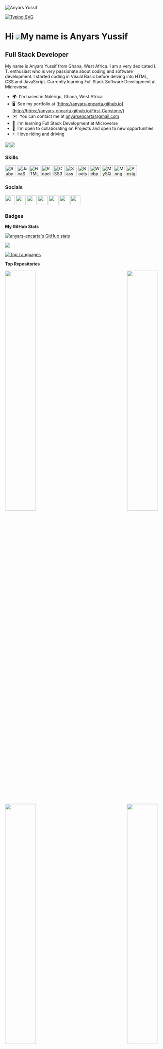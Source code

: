 ![Anyars Yussif](https://github.com/anyars-encarta/anyars-encarta/assets/29536724/06e0d5b2-3556-4bb5-916b-d8686b86e0b0)

[![Typing SVG](https://readme-typing-svg.herokuapp.com?font=Mona+Sans&weight=600&size=35&pause=1000&color=000000&width=1200&height=150&lines=Hello%2C+I+am+Anyars+Yussif;I+am+a+full-Stack+Web%2FSoftware+Developer;My+stacks+include+HTML%2C+CSS%2C+JavaScript%2C+React%2C+and+Ruby;I+am+open+to+new+opportunities)](https://git.io/typing-svg)

Hi ![](https://user-images.githubusercontent.com/18350557/176309783-0785949b-9127-417c-8b55-ab5a4333674e.gif)My name is Anyars Yussif
=====================================================================================================================================

Full Stack Developer
--------------------

My name is Anyars Yussif from Ghana, West Africa. I am a very dedicated I. T. enthusiast who is very passionate about coding and software development. I started coding in Visual Basic before delving into HTML, CSS and JavaScript. Currently learning Full Stack Software Development at Microverse.

* 🌍  I'm based in Nalerigu, Ghana, West Africa
* 🖥️  See my portfolio at [https://anyars-encarta.github.io](http://https://anyars-encarta.github.io/First-Capstone/)
* ✉️  You can contact me at [anyarsencarta@gmail.com](mailto:anyarsencarta@gmail.com)
* 🧠  I'm learning Full Stack Development at Microverse
* 🤝  I'm open to collaborating on Projects and open to new opportunities
* ⚡  I love riding and driving

<a href="https://www.github.com/anyars-encarta" target="_blank" rel="noreferrer"><img
src="https://img.shields.io/github/followers/anyars-encarta?logo=github&style=for-the-badge&color=0891b2&labelColor=1c1917" /></a><a href="https://www.twitter.com/anyarsencarta" target="_blank" rel="noreferrer"><img
src="https://img.shields.io/twitter/follow/anyarsencarta?logo=twitter&style=for-the-badge&color=0891b2&labelColor=1c1917"
/></a>

### Skills


<p align="left">
<a href="https://www.ruby-lang.org/en/" target="_blank" rel="noreferrer"><img src="https://raw.githubusercontent.com/danielcranney/readme-generator/main/public/icons/skills/ruby-colored.svg" width="36" height="36" alt="Ruby" /></a>
<a href="https://developer.mozilla.org/en-US/docs/Web/JavaScript" target="_blank" rel="noreferrer"><img src="https://raw.githubusercontent.com/danielcranney/readme-generator/main/public/icons/skills/javascript-colored.svg" width="36" height="36" alt="JavaScript" /></a>
<a href="https://developer.mozilla.org/en-US/docs/Glossary/HTML5" target="_blank" rel="noreferrer"><img src="https://raw.githubusercontent.com/danielcranney/readme-generator/main/public/icons/skills/html5-colored.svg" width="36" height="36" alt="HTML5" /></a>
<a href="https://reactjs.org/" target="_blank" rel="noreferrer"><img src="https://raw.githubusercontent.com/danielcranney/readme-generator/main/public/icons/skills/react-colored.svg" width="36" height="36" alt="React" /></a>
<a href="https://www.w3.org/TR/CSS/#css" target="_blank" rel="noreferrer"><img src="https://raw.githubusercontent.com/danielcranney/readme-generator/main/public/icons/skills/css3-colored.svg" width="36" height="36" alt="CSS3" /></a>
<a href="https://sass-lang.com/" target="_blank" rel="noreferrer"><img src="https://raw.githubusercontent.com/danielcranney/readme-generator/main/public/icons/skills/sass-colored.svg" width="36" height="36" alt="Sass" /></a>
<a href="https://getbootstrap.com/" target="_blank" rel="noreferrer"><img src="https://raw.githubusercontent.com/danielcranney/readme-generator/main/public/icons/skills/bootstrap-colored.svg" width="36" height="36" alt="Bootstrap" /></a>
<a href="https://webpack.js.org/" target="_blank" rel="noreferrer"><img src="https://raw.githubusercontent.com/danielcranney/readme-generator/main/public/icons/skills/webpack-colored.svg" width="36" height="36" alt="Webpack" /></a>
<a href="https://www.mysql.com/" target="_blank" rel="noreferrer"><img src="https://raw.githubusercontent.com/danielcranney/readme-generator/main/public/icons/skills/mysql-colored.svg" width="36" height="36" alt="MySQL" /></a>
<a href="https://www.mongodb.com/" target="_blank" rel="noreferrer"><img src="https://raw.githubusercontent.com/danielcranney/readme-generator/main/public/icons/skills/mongodb-colored.svg" width="36" height="36" alt="MongoDB" /></a>
<a href="https://www.postgresql.org/" target="_blank" rel="noreferrer"><img src="https://raw.githubusercontent.com/danielcranney/readme-generator/main/public/icons/skills/postgresql-colored.svg" width="36" height="36" alt="PostgreSQL" /></a>
</p>


### Socials

<p align="left"> <a href="https://www.facebook.com/encartadegreat?_rdc=1&_rdr" target="_blank" rel="noreferrer"><img src="https://raw.githubusercontent.com/danielcranney/readme-generator/main/public/icons/socials/facebook.svg" width="32" height="32" /></a> <a href="https://www.github.com/anyars-encarta" target="_blank" rel="noreferrer"><img src="https://raw.githubusercontent.com/danielcranney/readme-generator/main/public/icons/socials/github.svg" width="32" height="32" /></a> <a href="http://www.instagram.com/anyarsyussif/" target="_blank" rel="noreferrer"><img src="https://raw.githubusercontent.com/danielcranney/readme-generator/main/public/icons/socials/instagram.svg" width="32" height="32" /></a> <a href="https://www.linkedin.com/in/anyars-yussif-1a179769/" target="_blank" rel="noreferrer"><img src="https://raw.githubusercontent.com/danielcranney/readme-generator/main/public/icons/socials/linkedin.svg" width="32" height="32" /></a> <a href="https://www.stackoverflow.com/users/22085924/anyars-yussif" target="_blank" rel="noreferrer"><img src="https://raw.githubusercontent.com/danielcranney/readme-generator/main/public/icons/socials/stackoverflow.svg" width="32" height="32" /></a> <a href="https://www.twitter.com/anyarsencarta" target="_blank" rel="noreferrer"><img src="https://raw.githubusercontent.com/danielcranney/readme-generator/main/public/icons/socials/twitter.svg" width="32" height="32" /></a> <a href="https://www.youtube.com/c/https://youtube.com/@anyarsencarta" target="_blank" rel="noreferrer"><img src="https://raw.githubusercontent.com/danielcranney/readme-generator/main/public/icons/socials/youtube.svg" width="32" height="32" /></a></p>

### Badges

<b>My GitHub Stats</b>

<a href="http://www.github.com/anyars-encarta"><img src="https://github-readme-stats.vercel.app/api?username=anyars-encarta&show_icons=true&hide=&count_private=true&title_color=0891b2&text_color=ffffff&icon_color=0891b2&bg_color=1c1917&hide_border=true&show_icons=true" alt="anyars-encarta's GitHub stats" /></a>

<a href="http://www.github.com/anyars-encarta"><img src="https://github-readme-streak-stats.herokuapp.com/?user=anyars-encarta&stroke=ffffff&background=1c1917&ring=0891b2&fire=0891b2&currStreakNum=ffffff&currStreakLabel=0891b2&sideNums=ffffff&sideLabels=ffffff&dates=ffffff&hide_border=true" /></a>

<a href="https://github.com/anyars-encarta" align="left"><img src="https://github-readme-stats.vercel.app/api/top-langs/?username=anyars-encarta&langs_count=10&title_color=0891b2&text_color=ffffff&icon_color=0891b2&bg_color=1c1917&hide_border=true&locale=en&custom_title=Top%20%Languages" alt="Top Languages" /></a>

<b>Top Repositories</b>

<div width="100%" align="center"><a href="https://github.com/anyars-encarta/Series-Review-Portal" align="left"><img align="left" width="45%" src="https://github-readme-stats.vercel.app/api/pin/?username=anyars-encarta&repo=Series-Review-Portal&title_color=0891b2&text_color=ffffff&icon_color=0891b2&bg_color=1c1917&hide_border=true&locale=en" /></a><a href="https://github.com/anyars-encarta/Leaderboard-List-App" align="right"><img align="right" width="45%" src="https://github-readme-stats.vercel.app/api/pin/?username=anyars-encarta&repo=Leaderboard-List-App&title_color=0891b2&text_color=ffffff&icon_color=0891b2&bg_color=1c1917&hide_border=true&locale=en" /></a></div><br /><br /><br /><br /><br /><br /><br />

<br /><br /><br /><br /><br />

<div width="100%" align="center"><a href="https://github.com/anyars-encarta/To-do-list" align="left"><img align="left" width="45%" src="https://github-readme-stats.vercel.app/api/pin/?username=anyars-encarta&repo=To-do-list&title_color=0891b2&text_color=ffffff&icon_color=0891b2&bg_color=1c1917&hide_border=true&locale=en" /></a><a href="https://github.com/anyars-encarta/Personal-to-Do-App" align="right"><img align="right" width="45%" src="https://github-readme-stats.vercel.app/api/pin/?username=anyars-encarta&repo=Personal-to-Do-App&title_color=0891b2&text_color=ffffff&icon_color=0891b2&bg_color=1c1917&hide_border=true&locale=en" /></a></div>
